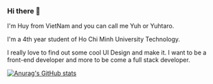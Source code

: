 ### Hi there 👋
<p>I'm Huy from VietNam and you can call me Yuh or Yuhtaro.</p>
<p>I'm a 4th year student of Ho Chi Minh University Technology.</p>
<p>I really love to find out some cool UI Design and make it. I want to be a front-end developer and more to be come a full stack developer.</p>

[![Anurag's GitHub stats](https://github-readme-stats.vercel.app/api?username=nameishuy)](https://github.com/anuraghazra/github-readme-stats)
